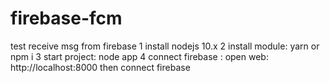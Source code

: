 # firebase-fcm
test receive msg from firebase
1 install nodejs 10.x
2 install module: yarn or npm i
3 start project: node app
4 connect firebase : open web: http://localhost:8000 then connect firebase

